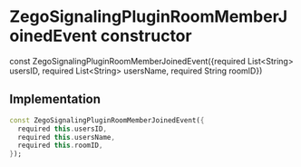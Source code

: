 


# ZegoSignalingPluginRoomMemberJoinedEvent constructor






const
ZegoSignalingPluginRoomMemberJoinedEvent({required List&lt;String> usersID, required List&lt;String> usersName, required String roomID})





## Implementation

```dart
const ZegoSignalingPluginRoomMemberJoinedEvent({
  required this.usersID,
  required this.usersName,
  required this.roomID,
});
```







